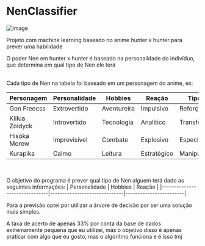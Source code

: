# NenClassifier
![image](https://github.com/user-attachments/assets/0f640f34-b210-4f55-a617-d3b76fcf1414)


Projeto com machine learning baseado no anime hunter x hunter para prever uma habilidade

O poder Nen em hunter x hunter é baseado na personalidade do indivíduo, que determina em qual tipo de Nen ele terá


<br>
Cada tipo de Nen na tabela foi baseado em um personagem do anime, ex:

| Personagem      | Personalidade                 | Hobbies                      | Reação                 | Tipo Nen         |
|------------------|-------------------------------|------------------------------|------------------------|------------------|
| Gon Freecss      | Extrovertido | Aventureira  | Impulsivo  |   Reforço       |
| Killua Zoldyck   | Introvertido  | Tecnologia            |  Analítico  | Transformação   |
| Hisoka Morow     | Imprevisível  | Combate |  Explosivo   | Especialização  |
| Kurapika         | Calmo   | Leitura      |   Estratégico    |  Manipulação    |

<br>

O objetivo do programa é prever qual tipo de Nen alguem terá dado as seguintes informações: 
| Personalidade                 | Hobbies                      | Reação                 | 
|-------------------------------|------------------------------|------------------------|

Para a previsão optei por utilizar a árvore de decisão por ser uma solução mais simples. 


A taxa de acerto de apenas 33% por conta da base de dados extremamente pequena que eu utilizei, mas o objetivo disso é apenas praticar com algo que eu gosto, mas o algoritmo funciona e é isso tmj
